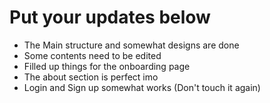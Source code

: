 # Put your updates below 

- The Main structure and somewhat designs are done 
- Some contents need to be edited
- Filled up things for the onboarding page
- The about section is perfect imo 
- Login and Sign up somewhat works (Don't touch it again)
